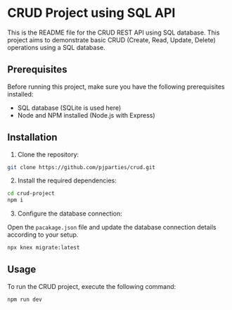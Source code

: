 # CRUD Project using SQL API

This is the README file for the CRUD REST API using SQL database. This project aims to demonstrate basic CRUD (Create, Read, Update, Delete) operations using a SQL database.

## Prerequisites

Before running this project, make sure you have the following prerequisites installed:

- SQL database (SQLite is used here)
- Node and NPM installed (Node.js with Express)

## Installation

1. Clone the repository:

  ```bash
  git clone https://github.com/pjparties/crud.git
  ```

2. Install the required dependencies:

  ```bash
  cd crud-project
  npm i
  ```

3. Configure the database connection:

  Open the `pacakage.json` file and update the database connection details according to your setup.
  
  ```bash
  npx knex migrate:latest
  ```

## Usage

To run the CRUD project, execute the following command:

```bash
npm run dev
```
